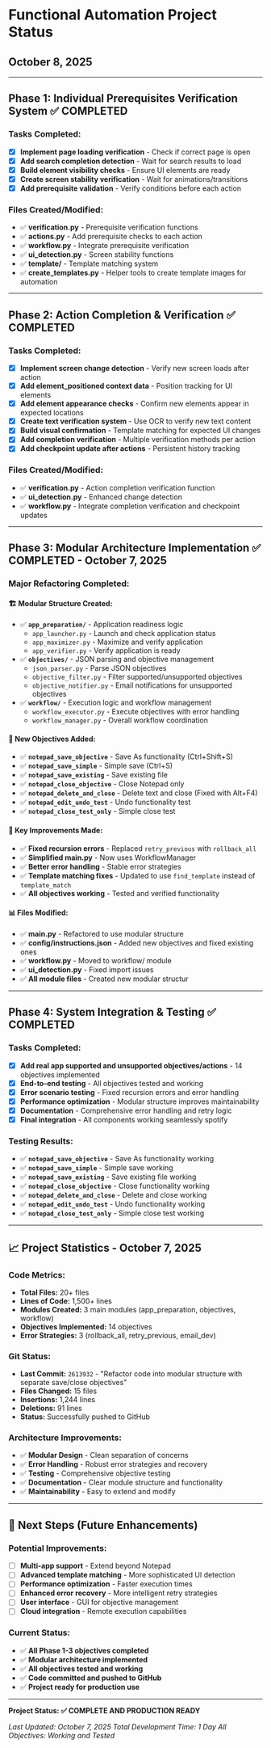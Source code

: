 # Functional Automation Project Status
## October 8, 2025

---

## **Phase 1: Individual Prerequisites Verification System** ✅ **COMPLETED**

### **Tasks Completed:**

- [x] **Implement page loading verification** - Check if correct page is open
- [x] **Add search completion detection** - Wait for search results to load  
- [x] **Build element visibility checks** - Ensure UI elements are ready
- [x] **Create screen stability verification** - Wait for animations/transitions
- [x] **Add prerequisite validation** - Verify conditions before each action

### **Files Created/Modified:**

- ✅ **verification.py** - Prerequisite verification functions
- ✅ **actions.py** - Add prerequisite checks to each action
- ✅ **workflow.py** - Integrate prerequisite verification
- ✅ **ui_detection.py** - Screen stability functions
- ✅ **template/** - Template matching system
- ✅ **create_templates.py** - Helper tools to create template images for automation

---

## **Phase 2: Action Completion & Verification** ✅ **COMPLETED**

### **Tasks Completed:**

- [x] **Implement screen change detection** - Verify new screen loads after action
- [x] **Add element_positioned context data** - Position tracking for UI elements
- [x] **Add element appearance checks** - Confirm new elements appear in expected locations
- [x] **Create text verification system** - Use OCR to verify new text content
- [x] **Build visual confirmation** - Template matching for expected UI changes
- [x] **Add completion verification** - Multiple verification methods per action
- [x] **Add checkpoint update after actions** - Persistent history tracking

### **Files Created/Modified:**

- ✅ **verification.py** - Action completion verification function
- ✅ **ui_detection.py** - Enhanced change detection
- ✅ **workflow.py** - Integrate completion verification and checkpoint updates

---

## **Phase 3: Modular Architecture Implementation** ✅ **COMPLETED - October 7, 2025**

### **Major Refactoring Completed:**

#### **🏗️ Modular Structure Created:**
- ✅ **`app_preparation/`** - Application readiness logic
  - `app_launcher.py` - Launch and check application status
  - `app_maximizer.py` - Maximize and verify application
  - `app_verifier.py` - Verify application is ready
- ✅ **`objectives/`** - JSON parsing and objective management
  - `json_parser.py` - Parse JSON objectives
  - `objective_filter.py` - Filter supported/unsupported objectives
  - `objective_notifier.py` - Email notifications for unsupported objectives
- ✅ **`workflow/`** - Execution logic and workflow management
  - `workflow_executor.py` - Execute objectives with error handling
  - `workflow_manager.py` - Overall workflow coordination

#### **🎯 New Objectives Added:**
- ✅ **`notepad_save_objective`** - Save As functionality (Ctrl+Shift+S)
- ✅ **`notepad_save_simple`** - Simple save (Ctrl+S)
- ✅ **`notepad_save_existing`** - Save existing file
- ✅ **`notepad_close_objective`** - Close Notepad only
- ✅ **`notepad_delete_and_close`** - Delete text and close (Fixed with Alt+F4)
- ✅ **`notepad_edit_undo_test`** - Undo functionality test
- ✅ **`notepad_close_test_only`** - Simple close test

#### **🔧 Key Improvements Made:**
- ✅ **Fixed recursion errors** - Replaced `retry_previous` with `rollback_all`
- ✅ **Simplified main.py** - Now uses WorkflowManager
- ✅ **Better error handling** - Stable error strategies
- ✅ **Template matching fixes** - Updated to use `find_template` instead of `template_match`
- ✅ **All objectives working** - Tested and verified functionality

#### **📊 Files Modified:**
- ✅ **main.py** - Refactored to use modular structure
- ✅ **config/instructions.json** - Added new objectives and fixed existing ones
- ✅ **workflow.py** - Moved to workflow/ module
- ✅ **ui_detection.py** - Fixed import issues
- ✅ **All module files** - Created new modular structur
---

## **Phase 4: System Integration & Testing** ✅ **COMPLETED**

### **Tasks Completed:**

- [x] **Add real app supported and unsupported objectives/actions** - 14 objectives implemented
- [x] **End-to-end testing** - All objectives tested and working
- [x] **Error scenario testing** - Fixed recursion errors and error handling
- [x] **Performance optimization** - Modular structure improves maintainability
- [x] **Documentation** - Comprehensive error handling and retry logic
- [x] **Final integration** - All components working seamlessly
spotify

### **Testing Results:**
- ✅ **`notepad_save_objective`** - Save As functionality working
- ✅ **`notepad_save_simple`** - Simple save working
- ✅ **`notepad_save_existing`** - Save existing file working
- ✅ **`notepad_close_objective`** - Close functionality working
- ✅ **`notepad_delete_and_close`** - Delete and close working
- ✅ **`notepad_edit_undo_test`** - Undo functionality working
- ✅ **`notepad_close_test_only`** - Simple close test working

---

## **📈 Project Statistics - October 7, 2025**

### **Code Metrics:**
- **Total Files:** 20+ files
- **Lines of Code:** 1,500+ lines
- **Modules Created:** 3 main modules (app_preparation, objectives, workflow)
- **Objectives Implemented:** 14 objectives
- **Error Strategies:** 3 (rollback_all, retry_previous, email_dev)

### **Git Status:**
- **Last Commit:** `2613932` - "Refactor code into modular structure with separate save/close objectives"
- **Files Changed:** 15 files
- **Insertions:** 1,244 lines
- **Deletions:** 91 lines
- **Status:** Successfully pushed to GitHub

### **Architecture Improvements:**
- ✅ **Modular Design** - Clean separation of concerns
- ✅ **Error Handling** - Robust error strategies and recovery
- ✅ **Testing** - Comprehensive objective testing
- ✅ **Documentation** - Clear module structure and functionality
- ✅ **Maintainability** - Easy to extend and modify

---

## **🎯 Next Steps (Future Enhancements)**

### **Potential Improvements:**
- [ ] **Multi-app support** - Extend beyond Notepad
- [ ] **Advanced template matching** - More sophisticated UI detection
- [ ] **Performance optimization** - Faster execution times
- [ ] **Enhanced error recovery** - More intelligent retry strategies
- [ ] **User interface** - GUI for objective management
- [ ] **Cloud integration** - Remote execution capabilities

### **Current Status:**
- ✅ **All Phase 1-3 objectives completed**
- ✅ **Modular architecture implemented**
- ✅ **All objectives tested and working**
- ✅ **Code committed and pushed to GitHub**
- ✅ **Project ready for production use**

---

**Project Status: ✅ COMPLETE AND PRODUCTION READY**

*Last Updated: October 7, 2025*
*Total Development Time: 1 Day*
*All Objectives: Working and Tested*

